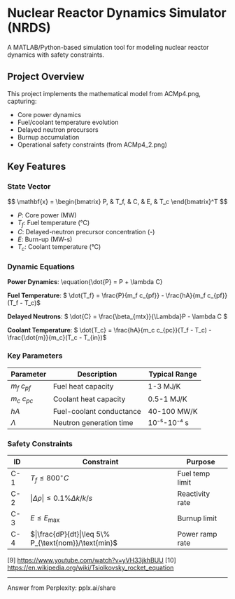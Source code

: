 
# Nuclear Reactor Dynamics Simulator (NRDS)

A MATLAB/Python-based simulation tool for modeling nuclear reactor dynamics with safety constraints.

## Project Overview
This project implements the mathematical model from ACMp4.png, capturing:
- Core power dynamics
- Fuel/coolant temperature evolution
- Delayed neutron precursors
- Burnup accumulation
- Operational safety constraints (from ACMp4_2.png)

## Key Features

### State Vector
$$ \mathbf{x} = \begin{bmatrix}
P, & T_f, & C, & E, & T_c
\end{bmatrix}^T $$
- $P$: Core power (MW)
- $T_f$: Fuel temperature (°C)
- $C$: Delayed-neutron precursor concentration (-)
- $E$: Burn-up (MW-s)
- $T_c$: Coolant temperature (°C)

### Dynamic Equations
**Power Dynamics**:
\equation{\dot{P} = P + \lambda C}

**Fuel Temperature**:
$ \dot{T_f} = \frac{P}{m_f c_{pf}} - \frac{hA}{m_f c_{pf}}(T_f - T_c)$

**Delayed Neutrons**:
$ \dot{C} = \frac{\beta_{mtx}}{\Lambda}P - \lambda C $

**Coolant Temperature**:
$ \dot{T_c} = \frac{hA}{m_c c_{pc}}(T_f - T_c) - \frac{\dot{m}}{m_c}(T_c - T_{in})$

### Key Parameters
| Parameter | Description | Typical Range |
|-----------|-------------|---------------|
| $m_f$ $c_{pf}$ | Fuel heat capacity | 1-3 MJ/K |
| $m_c$ $c_{pc}$ | Coolant heat capacity | 0.5-1 MJ/K |
| $hA$ | Fuel-coolant conductance | 40-100 MW/K |
| $\Lambda$ | Neutron generation time | 10⁻⁵-10⁻⁴ s |

### Safety Constraints
| ID | Constraint | Purpose |
|----|------------|---------|
| C-1 | $T_f \leq 800^\circ C$ | Fuel temp limit |
| C-2 | $\|\Delta \rho\|\leq 0.1\% \Delta k/k/s$ | Reactivity rate |
| C-3 | $E \leq E_{\text{max}}$ | Burnup limit |
| C-4 | $\|\frac{dP}{dt}\|\leq 5\% P_{\text{nom}}/\text{min}$ | Power ramp rate |
[9] https://www.youtube.com/watch?v=yVH33jkhBUU
[10] https://en.wikipedia.org/wiki/Tsiolkovsky_rocket_equation

---
Answer from Perplexity: pplx.ai/share
